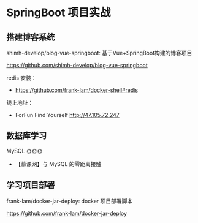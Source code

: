 # SpringBoot 项目实战

## 搭建博客系统

shimh-develop/blog-vue-springboot: 基于Vue+SpringBoot构建的博客项目

https://github.com/shimh-develop/blog-vue-springboot



redis 安装：

- https://github.com/frank-lam/docker-shell#redis



线上地址：

- ForFun Find Yourself   http://47.105.72.247



## 数据库学习



MySQL 🌞🌞🌞

-  【慕课网】与 MySQL 的零距离接触



## 学习项目部署

frank-lam/docker-jar-deploy: docker 项目部署脚本

https://github.com/frank-lam/docker-jar-deploy